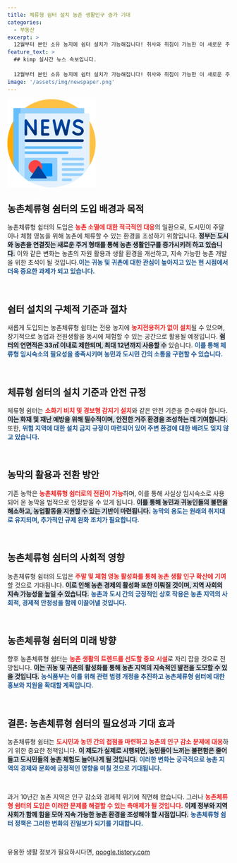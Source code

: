 ```yaml
---
title: 체류형 쉼터 설치 농촌 생활인구 증가 기대
categories:
  - 부동산
excerpt: >
  12월부터 본인 소유 농지에 쉼터 설치가 가능해집니다! 취사와 취침이 가능한 이 새로운 주거 형태는 농촌 체험과 귀농을 촉진하며, 도시민의 주말 농촌 여행을 더 쉽게 만들어줄 것입니다. 농촌 소멸 방지의 새로운 전환점이 기대됩니다!
feature_text: >
  ## kimp 실시간 뉴스 속보입니다.

  12월부터 본인 소유 농지에 쉼터 설치가 가능해집니다! 취사와 취침이 가능한 이 새로운 주거 형태는 농촌 체험과 귀농을 촉진하며, 도시민의 주말 농촌 여행을 더 쉽게 만들어줄 것입니다. 농촌 소멸 방지의 새로운 전환점이 기대됩니다!
image: '/assets/img/newspaper.png'
---
```


<p><img src="/assets/img/newspaper.png" alt="kimplant 속보" /></p>

<h2 data-ke-size="size26">농촌체류형 쉼터의 도입 배경과 목적</h2>

<p>농촌체류형 쉼터의 도입은 <b><span style="color: #ee2323;">농촌 소멸에 대한 적극적인 대응</span></b>의 일환으로, 도시민이 주말이나 체험 영농을 위해 농촌에 체류할 수 있는 환경을 조성하기 위함입니다. <b><span style="background-color: #21538527;">정부는 도시와 농촌을 연결짓는 새로운 주거 형태를 통해 농촌 생활인구를 증가시키려 하고 있습니다.</span></b> 이와 같은 변화는 농촌의 자원 활용과 생활 환경을 개선하고, 지속 가능한 농촌 개발을 위한 초석이 될 것입니다.<b><span style="color: #1a5490;">이는 귀농 및 귀촌에 대한 관심이 높아지고 있는 현 시점에서 더욱 중요한 과제가 되고 있습니다.</span></b></p>

<p data-ke-size="size16">&nbsp;</p>

<h2 data-ke-size="size26">쉼터 설치의 구체적 기준과 절차</h2>

<p>새롭게 도입되는 농촌체류형 쉼터는 전용 농지에 <b><span style="color: #ee2323;">농지전용허가 없이 설치</span></b>될 수 있으며, 장기적으로 농업과 전원생활을 동시에 체험할 수 있는 공간으로 활용될 예정입니다. <b><span style="background-color: #21538527;">쉼터의 연면적은 33㎡ 이내로 제한되며, 최대 12년까지 사용할 수</span></b> 있습니다. <b><span style="color: #1a5490;">이를 통해 체류형 임시숙소의 필요성을 충족시키며 농민과 도시민 간의 소통을 구현할 수 있습니다.</span></b></p>

<p data-ke-size="size16">&nbsp;</p>

<h2 data-ke-size="size26">체류형 쉼터의 설치 기준과 안전 규정</h2>

<p>체류형 쉼터는 <b><span style="color: #ee2323;">소화기 비치 및 경보형 감지기 설치</span></b>와 같은 안전 기준을 준수해야 합니다. <b><span style="background-color: #21538527;">이는 화재 및 재난 예방을 위해 필수적이며, 안전한 거주 환경을 조성하는 데 기여합니다.</span></b> 또한, <b><span style="color: #1a5490;">위험 지역에 대한 설치 금지 규정이 마련되어 있어 주변 환경에 대한 배려도 잊지 않고 있습니다.</span></b></p>

<p data-ke-size="size16">&nbsp;</p>

<h2 data-ke-size="size26">농막의 활용과 전환 방안</h2>

<p>기존 농막은 <b><span style="color: #ee2323;">농촌체류형 쉼터로의 전환이 가능</span></b>하며, 이를 통해 사실상 임시숙소로 사용되어 온 농막을 법적으로 인정받을 수 있게 됩니다. <b><span style="background-color: #21538527;">이를 통해 농민과 귀농인들의 불편을 해소하고, 농업활동을 지원할 수 있는 기반이 마련됩니다.</span></b> <b><span style="color: #1a5490;">농막의 용도는 원래의 취지대로 유지되며, 추가적인 규제 완화 조치가 필요합니다.</span></b></p>

<p data-ke-size="size16">&nbsp;</p>

<h2 data-ke-size="size26">농촌체류형 쉼터의 사회적 영향</h2>

<p>농촌체류형 쉼터의 도입은 <b><span style="color: #ee2323;">주말 및 체험 영농 활성화를 통해 농촌 생활 인구 확산에 기여</span></b>할 것으로 기대됩니다. <b><span style="background-color: #21538527;">이로 인해 농촌 경제의 활성화 또한 이뤄질 것이며, 지역 사회의 지속 가능성을 높일 수 있습니다.</span></b> <b><span style="color: #1a5490;">농촌과 도시 간의 긍정적인 상호 작용은 농촌 지역의 사회적, 경제적 안정성을 함께 이끌어낼 것입니다.</span></b></p>

<p data-ke-size="size16">&nbsp;</p>

<h2 data-ke-size="size26">농촌체류형 쉼터의 미래 방향</h2>

<p>향후 농촌체류형 쉼터는 <b><span style="color: #ee2323;">농촌 생활의 트렌드를 선도할 중요 시설</span></b>로 자리 잡을 것으로 전망됩니다. <b><span style="background-color: #21538527;">이는 귀농 및 귀촌의 활성화를 통해 농촌 지역의 지속적인 발전을 도모할 수 있을 것입니다.</span></b> <b><span style="color: #1a5490;">농식품부는 이를 위해 관련 법령 개정을 추진하고 농촌체류형 쉼터에 대한 홍보와 지원을 확대할 계획입니다.</span></b></p>

<p data-ke-size="size16">&nbsp;</p>

<h2 data-ke-size="size26">결론: 농촌체류형 쉼터의 필요성과 기대 효과</h2>

<p>농촌체류형 쉼터는 <b><span style="color: #ee2323;">도시민과 농민 간의 접점을 마련하고 농촌의 인구 감소 문제에 대응</span></b>하기 위한 중요한 정책입니다. <b><span style="background-color: #21538527;">이 제도가 실제로 시행되면, 농민들이 느끼는 불편함은 줄어들고 도시민들의 농촌 체험도 늘어나게 될 것입니다.</span></b> <b><span style="color: #1a5490;">이러한 변화는 궁극적으로 농촌 지역의 경제와 문화에 긍정적인 영향을 미칠 것으로 기대됩니다.</span></b></p>

<p data-ke-size="size16">&nbsp;</p>

<p>과거 10년간 농촌 지역은 인구 감소와 경제적 위기에 직면해 왔습니다. 그러나 <b><span style="color: #ee2323;">농촌체류형 쉼터의 도입은 이러한 문제를 해결할 수 있는 촉매제가 될 것입니다.</span></b> <b><span style="background-color: #21538527;">이제 정부와 지역 사회가 함께 힘을 모아 지속 가능한 농촌 환경을 조성해야 할 시점입니다.</span></b> <b><span style="color: #1a5490;">농촌체류형 쉼터 정책은 그러한 변화의 진일보가 되기를 기대합니다.</span></b></p>

<p data-ke-size="size16">&nbsp;</p>
유용한 생활 정보가 필요하시다면, <a href="https://qoogle.tistory.com" rel="dofollow">qoogle.tistory.com</a>


